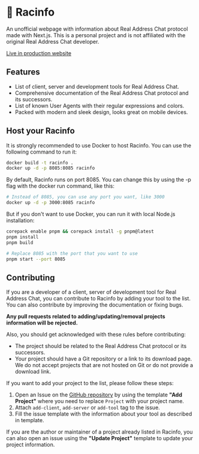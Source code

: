 # 🍵 Racinfo

An unofficial webpage with information about Real Address Chat protocol made with Next.js.
This is a personal project and is not affiliated with the original Real Address Chat developer.

[Live in production website](https://racinfo.kostyazero.com)

## Features

- List of client, server and development tools for Real Address Chat.
- Comprehensive documentation of the Real Address Chat protocol and its successors.
- List of known User Agents with their regular expressions and colors.
- Packed with modern and sleek design, looks great on mobile devices.

## Host your Racinfo

It is strongly recommended to use Docker to host Racinfo. You can use the following command to run it:

```bash
docker build -t racinfo .
docker up -d -p 8085:8085 racinfo
```

By default, Racinfo runs on port 8085. You can change this by using the -p flag with the docker run command, like this:

```bash
# Instead of 8085, you can use any port you want, like 3000
docker up -d -p 3000:8085 racinfo
```

But if you don't want to use Docker, you can run it with local Node.js installation:

```bash
corepack enable pnpm && corepack install -g pnpm@latest
pnpm install 
pnpm build

# Replace 8085 with the port that you want to use
pnpm start --port 8085
```

## Contributing

If you are a developer of a client, server of development tool for Real Address Chat, you can contribute to Racinfo by adding your tool to the list. 
You can also contribute by improving the documentation or fixing bugs.

**Any pull requests related to adding/updating/removal projects information will be rejected.**

Also, you should get acknowledged with these rules before contributing:

- The project should be related to the Real Address Chat protocol or its successors.
- Your project should have a Git repository or a link to its download page. We do not accept projects that are not hosted on Git or do not provide a download link.

If you want to add your project to the list, please follow these steps:

1. Open an Issue on the [GitHub repository](https://github.com/kostya-zero/racinfo) by using the template **"Add Project"** where you need to replace `Project` with your project name.
2. Attach `add-client`, `add-server` or `add-tool` tag to the issue.
3. Fill the issue template with the information about your tool as described in template.

If you are the author or maintainer of a project already listed in Racinfo, you can also open an issue using the **"Update Project"** template to update your project information.
